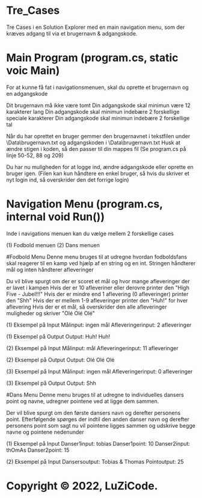 # Tre_Cases 
Tre Cases i en Solution Explorer med en main navigation menu, som der kræves adgang til via et brugernavn & adgangskode.

# Main Program (program.cs, static voic Main)
For at kunne få fat i navigationsmenuen, skal du oprette et brugernavn og en adgangskode

Dit brugernavn må ikke være tomt
Din adgangskode skal minimun være 12 karakterer lang
Din adgangskode skal minimun indebære 2 forskellige speciale karakterer
Din adgangskode skal minimun indebære 2 forskellige tal

Når du har oprettet en bruger gemmer den brugernavnet i tekstfilen under \Data\brugernavn.txt og adgangskoden i \Data\brugernavn.txt
Husk at ændre stigen i koden, så den passer til din mappes fil (Se program.cs på linje 50-52, 88 og 209)

Du har nu muligheden for at logge ind, ændre adgangskode eller oprette en bruger igen. (Filen kan kun håndtere en enkel bruger, så hvis du skriver et nyt login ind, så overskrider den det forrige login) 

# Navigation Menu (program.cs, internal void Run())
Inde i navigations menuen kan du vælge mellem 2 forskellige cases

(1) Fodbold menuen
(2) Dans menuen

#Fodbold Menu
Denne menu bruges til at udregne hvordan fodboldsfans skal reagerer til en kamp ved hjælp af en string og en int. Stringen håndterer mål og inten håndterer afleveringer

Du vil blive spurgt om der er scoret et mål og hvor mange afleveringer der er lavet i kampen
Hvis der er 10 afleveriner eller derovre printer den "High Five - Jubel!!!"
Hvis der er mindre end 1 aflevering (0 afleveringer) printer den "Shh"
Hvis der er mellem 1-9 afleveringer printer den "Huh!" for hver aflevering
Hvis der er et mål, så overskrider den alle afleveringer muligheder og skriver "Olé Olé Olé"

(1) Eksempel på Input
Målinput: ingen mål
Afleveringerinput: 2 afleveringer

(1) Eksempel på Output
Output: Huh! Huh!

(2) Eksempel på Input
Målinput: mål
Afleveringerinput: 11 afleveringer

(2) Eksempel på Output
Output: Olé Olé Olé

(3) Eksempel på Input
Målinput: ingen mål
Afleveringerinput: 0 afleveringer

(3) Eksempel på Output
Output: Shh

#Dans Menu
Denne menu bruges til at udregne to individuelles dansers point og navne, udregner pointene ved at ligge dem sammen.

Der vil blive spurgt om den første dansers navn og derefter personens point.
Efterfølgende spørges der indtil den anden danser navn og derefter personens point
som sagt nu vil pointene ligges sammen og udskrive begge navne og pointene nedenunder

(1) Eksempel på Input
Danser1input: tobias
Danser1point: 10 
Danser2input: thOmAs
Danser2point: 15

(2) Eksempel på Input
Dansersoutput: Tobias & Thomas
Pointoutput: 25


# Copyright © 2022, LuZiCode.
